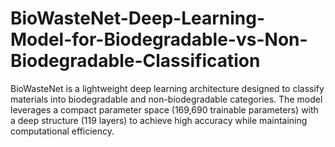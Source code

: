 # BioWasteNet-Deep-Learning-Model-for-Biodegradable-vs-Non-Biodegradable-Classification
BioWasteNet is a lightweight deep learning architecture designed to classify materials into biodegradable and non-biodegradable categories. The model leverages a compact parameter space (169,690 trainable parameters) with a deep structure (119 layers) to achieve high accuracy while maintaining computational efficiency.
